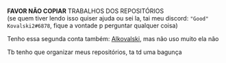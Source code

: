<br>**FAVOR NÃO COPIAR** TRABALHOS DOS REPOSITÓRIOS
<br>(se quem tiver lendo isso quiser ajuda ou sei la, tai meu discord: `"Good" Kovalski2#6878`, fique a vontade p perguntar qualquer coisa)</h3>

Tenho essa segunda conta também: [Alkovalski](https://github.com/Alkovalski), mas não uso muito ela não

Tb tenho que organizar meus repositórios, ta td uma bagunça
<!--
### Hi there 👋
**Kovalski-rgb/kovalski-rgb** is a ✨ _special_ ✨ repository because its `README.md` (this file) appears on your GitHub profile.

Here are some ideas to get you started:

- 🔭 I’m currently working on ...
- 🌱 I’m currently learning ...
- 👯 I’m looking to collaborate on ...
- 🤔 I’m looking for help with ...
- 💬 Ask me about ...
- 📫 How to reach me: ...
- 😄 Pronouns: ...
- ⚡ Fun fact: ...
Achei bunitu vou deixar td aqui
-->
